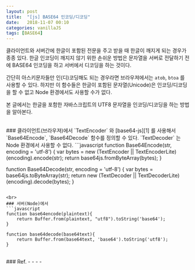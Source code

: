 ```yaml
---
layout: post
title:  "[js] BASE64 인코딩/디코딩"
date:   2018-11-07 00:10
categories: vanillaJS
tags: [BASE64]
---
```

클라이언트와 서버간에 한글이 포함된 전문을 주고 받을 때 한글이 깨지게 되는 경우가 종종 있다. 한글 인코딩이 깨지지 않기 위한 손쉬운 방법은 문자열을 서버로 전달하기 전에 BASE64 인코딩을 하고 서버에서 디코딩을 하는 것이다.

간단히 아스키문자들만 인(디)코딩해도 되는 경우라면 브라우져에서는 `atob`, `btoa` 를 사용할 수 있다. 하지만 이 함수들은 한글이 포함된 문자열(Unicode)은 인코딩/디코딩을 할 수 없고 Node 환경에서도 사용할 수가 없다.

본 글에서는 한글을 포함한 자바스크립트의 UTF8 문자열을 인코딩/디코딩을 하는 방법을 알아본다.

<br>
### 클라이언트(브라우져)에서
`TextEncoder` 와 [base64-js][1] 를 사용해서 `Base64Encode`, `Base64Decode` 함수를 정의할 수 있다. `TextDecoder` 는 Node 환경에서 사용할 수 없다.
```javascript
function Base64Encode(str, encoding = 'utf-8') {
    var bytes = new (TextEncoder || TextEncoderLite)(encoding).encode(str);        
    return base64js.fromByteArray(bytes);
}

function Base64Decode(str, encoding = 'utf-8') {
    var bytes = base64js.toByteArray(str);
    return new (TextDecoder || TextDecoderLite)(encoding).decode(bytes);
}
```

<br>
### 서버(Node)에서
```javascript
function base64encode(plaintext){
    return Buffer.from(plaintext, "utf8").toString('base64');
}

function base64decode(base64text){
    return Buffer.from(base64text, 'base64').toString('utf8');
}
```

<br>
### Ref.
- <https://developer.mozilla.org/en-US/docs/Web/API/WindowBase64/Base64_encoding_and_decoding>
- <https://stackoverflow.com/questions/14573001/nodejs-how-to-decode-base64-encoded-string-back-to-binary>
- <https://stackoverflow.com/questions/12121775/convert-streamed-buffers-to-utf8-string>
- <https://stackoverflow.com/questions/6182315/how-to-do-base64-encoding-in-node-js>




[1]:https://github.com/beatgammit/base64-js